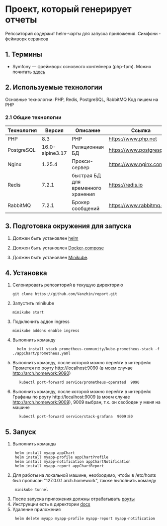 # Проект, который генерирует отчеты

Репозиторий содержит helm-чарты для запуска приложения.
Симфони - феймворк сервисов

## 1. Термины

- Symfony — фреймворк основного контейнера (php-fpm). Можно почитать [здесь](https://symfony.com/doc/current/index.html)

## 2. Используемые технологии

Основные технологии: PHP, Redis, PostgreSQL, RabbitMQ
Код пишем на PHP

### 2.1 Общие технологии

| Технология | Версия          | Описание                           | Ссылка                     |
|------------|-----------------|------------------------------------|----------------------------|
| PHP        | 8.3             | PHP                                | https://www.php.net        |
| PostgreSQL | 16.0-alpine3.17 | Реляционная БД                     | https://www.postgresql.org |
| Nginx      | 1.25.4          | Прокси-сервер                      | https://www.nginx.com      |
| Redis      | 7.2.1           | быстрая БД для временного хранения | https://redis.io           |          
| RabbitMQ   | 7.2.1           | Брокер сообщений                   | https://www.rabbitmq.com   |          

## 3. Подготовка окружения для запуска

1. Должен быть установлен [helm](https://helm.sh/docs/intro/install/)

2. Должен быть установлен [Docker-compose](https://docs.docker.com/compose/install/linux/#install-the-plugin-manually)

3. Должен быть установлен [Minikube](https://kubernetes.io/ru/docs/tasks/tools/install-minikube).

## 4. Установка

1. Склонировать репозиторий в текущую директорию

    ```shell
    git clone https://github.com/Vanzhin/report.git
    ```
2. Запустить minikube

    ```shell
    minikube start
    ```
3. Подключить аддон ingress

   ```shell
   minikube addons enable ingress
   ```
4. Выполнить команду

   ```shell
     helm install stack prometheus-community/kube-prometheus-stack -f ./appChart/prometheus.yaml
   ```
5. Выполнить команду, после которой можно перейти в интерфейс Прометея по роуту http://localhost:9090 (в моем
   случае http://arch.homework:9090)

   ```shell
      kubectl port-forward service/prometheus-operated  9090
   ```
6. Выполнить команду, после которой можно перейти в интерфейс Графаны по роуту http://localhost:9009 (в моем
   случае http://arch.homework:9009), 9009 выбран, т.к. он свободен у меня на машине

   ```shell
      kubectl port-forward service/stack-grafana  9009:80
   ```

## 5. Запуск

1. Выполнить команды
   ```shell
    helm install myapp appChart
    helm install myapp-profile appChartProfile
    helm install myapp-notification appChartNotification
    helm install myapp-report appChartReport

   ```
2. Для работы на локальной машине, необходимо, чтобы в /etc/hosts был прописан "127.0.0.1 arch.homework", также
   выполнить команду
   ```shell
    minikube tunnel
   ```
3. После запуска приложения должны отрабатывать [роуты](postman)
4. Инструкции есть в директории [docs](docs)
5. Удаление приложения
   ```shell
    helm delete myapp myapp-profile myapp-report myapp-notification
   ```
   